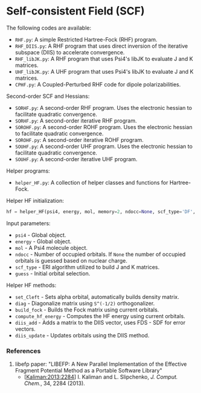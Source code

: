 Self-consistent Field (SCF)
====================================

The following codes are available:
- `RHF.py`: A simple Restricted Hartree-Fock (RHF) program.
- `RHF_DIIS.py`: A RHF program that uses direct inversion of the iterative subspace (DIIS) to accelerate convergence.
- `RHF_libJK.py`: A RHF program that uses Psi4's libJK to evaluate J and K matrices.
- `UHF_libJK.py`: A UHF program that uses Psi4's libJK to evaluate J and K matrices.
- `CPHF.py`: A Coupled-Perturbed RHF code for dipole polarizabilities.

Second-order SCF and Hessians:
- `SORHF.py`: A second-order RHF program. Uses the electronic hessian to facilitate quadratic convergence.
- `SORHF.py`: A second-order iterative RHF program.
- `SOROHF.py`: A second-order ROHF program. Uses the electronic hessian to facilitate quadratic convergence.
- `SOROHF.py`: A second-order iterative ROHF program.
- `SOUHF.py`: A second-order UHF program. Uses the electronic hessian to facilitate quadratic convergence.
- `SOUHF.py`: A second-order iterative UHF program.

Helper programs:
- `helper_HF.py`: A collection of helper classes and functions for Hartree-Fock.


Helper HF initialization:
```python
hf = helper_HF(psi4, energy, mol, memory=2, ndocc=None, scf_type='DF', guess='core'):
```
Input parameters:
- `psi4` - Global object.
- `energy` - Global object.
- `mol` - A Psi4 molecule object.
- `ndocc` - Number of occupied orbitals. If `None` the number of occupied orbitals is guessed based on nuclear charge.
- `scf_type` - ERI algorithm utilized to build J and K matrices.
- `guess` - Initial orbital selection.

Helper HF methods:
- `set_Cleft` - Sets alpha orbital, automatically builds density matrix.
- `diag` - Diagonalize matrix using `S^(-1/2)` orthogonalizer.
- `build_fock` - Builds the Fock matrix using current orbitals.
- `compute_hf_energy` - Computes the HF energy using current orbitals.
- `diis_add` - Adds a matrix to the DIIS vector, uses FDS - SDF for error vectors.
- `diis_update` - Updates orbitals using the DIIS method.

### References
 1) libefp paper: "LIBEFP: A New Parallel Implementation of the Effective Fragment Potential Method as a Portable Software Library"
    - [[Kaliman:2013:2284](http://dx.doi.org/10.1002/jcc.23375)] I. Kaliman and L. Slipchenko, *J. Comput. Chem.*, 34, 2284 (2013).
